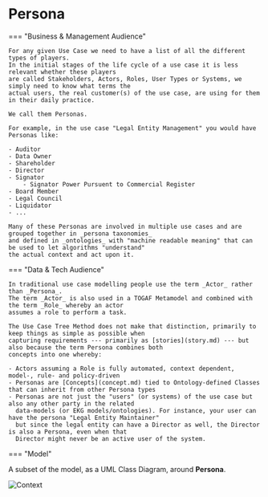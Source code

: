 # Persona

=== "Business & Management Audience"

    For any given Use Case we need to have a list of all the different types of players.
    In the initial stages of the life cycle of a use case it is less relevant whether these players
    are called Stakeholders, Actors, Roles, User Types or Systems, we simply need to know what terms the
    actual users, the real customer(s) of the use case, are using for them in their daily practice.

    We call them Personas.

    For example, in the use case "Legal Entity Management" you would have Personas like:

    - Auditor
    - Data Owner
    - Shareholder
    - Director
    - Signator
        - Signator Power Pursuent to Commercial Register
    - Board Member
    - Legal Council
    - Liquidator
    - ...

    Many of these Personas are involved in multiple use cases and are grouped together in _persona taxonomies_
    and defined in _ontologies_ with "machine readable meaning" that can be used to let algorithms "understand"
    the actual context and act upon it.

=== "Data & Tech Audience"

    In traditional use case modelling people use the term _Actor_ rather than _Persona_.
    The term _Actor_ is also used in a TOGAF Metamodel and combined with the term _Role_ whereby an actor 
    assumes a role to perform a task.

    The Use Case Tree Method does not make that distinction, primarily to keep things as simple as possible when
    capturing requirements --- primarily as [stories](story.md) --- but also because the term Persona combines both
    concepts into one whereby:

    - Actors assuming a Role is fully automated, context dependent, model-, rule- and policy-driven
    - Personas are [Concepts](concept.md) tied to Ontology-defined Classes that can inherit from other Persona types
    - Personas are not just the "users" (or systems) of the use case but also any other party in the related
      data-models (or EKG models/ontologies). For instance, your user can have the persona "Legal Entity Maintainer"
      but since the legal entity can have a Director as well, the Director is also a Persona, even when that
      Director might never be an active user of the system.


=== "Model"

A subset of the model, as a UML Class Diagram, around **Persona**.

![Context](../diagrams/out/persona-class-diagram.svg#darkable)
